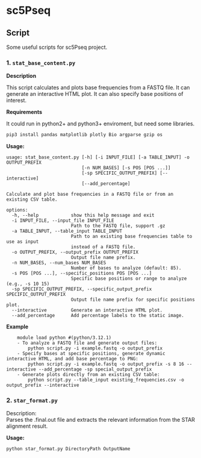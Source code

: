 # sc5Pseq

## Script
Some useful scripts for sc5Pseq project.

### 1. `stat_base_content.py`  

**Description**  

This script calculates and plots base frequencies from a FASTQ file. It can generate an interactive HTML plot. It can also specify base positions of interest.

**Requirements**  

It could run in python2+ and python3+ enviroment, but need some libraries.  

```bash
pip3 install pandas matplotlib plotly Bio argparse gzip os
```

**Usage:**
```
usage: stat_base_content.py [-h] [-i INPUT_FILE] [-a TABLE_INPUT] -o OUTPUT_PREFIX
                            [-n NUM_BASES] [-s POS [POS ...]]
                            [-sp SPECIFIC_OUTPUT_PREFIX] [--interactive]
                            [--add_percentage]

Calculate and plot base frequencies in a FASTQ file or from an existing CSV table.

options:
  -h, --help            show this help message and exit
  -i INPUT_FILE, --input_file INPUT_FILE
                        Path to the FASTQ file, support .gz
  -a TABLE_INPUT, --table_input TABLE_INPUT
                        Path to an existing base frequencies table to use as input
                        instead of a FASTQ file.
  -o OUTPUT_PREFIX, --output_prefix OUTPUT_PREFIX
                        Output file name prefix.
  -n NUM_BASES, --num_bases NUM_BASES
                        Number of bases to analyze (default: 85).
  -s POS [POS ...], --specific_positions POS [POS ...]
                        Specific base positions or range to analyze (e.g., -s 10 15)
  -sp SPECIFIC_OUTPUT_PREFIX, --specific_output_prefix SPECIFIC_OUTPUT_PREFIX
                        Output file name prefix for specific positions plot.
  --interactive         Generate an interactive HTML plot.
  --add_percentage      Add percentage labels to the static image.
```
**Example**  
```
    module load python #(python/3.12.1)  
    - To analyze a FASTQ file and generate output files:  
        python script.py -i example.fastq -o output_prefix  
    - Specify bases at specific positions, generate dynamic interactive HTML, and add base percentage to PNG:  
        python script.py -i example.fastq -o output_prefix -s 8 16 --interactive --add_percentage -sp special_output_prefix  
    - Generate plots directly from an existing CSV table:  
        python script.py --table_input existing_frequencies.csv -o output_prefix --interactive  
```

### 2.  `star_format.py`
Description:  
Parses the .final.out file and extracts the relevant information from the STAR alignment result.

**Usage:**
```bash
python star_format.py DirectoryPath OutputName
```

